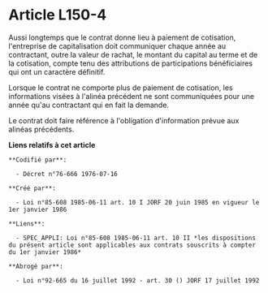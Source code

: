 # Article L150-4

Aussi longtemps que le contrat donne lieu à paiement de cotisation, l'entreprise de capitalisation doit communiquer chaque
année au contractant, outre la valeur de rachat, le montant du capital au terme et de la cotisation, compte tenu des
attributions de participations bénéficiaires qui ont un caractère définitif.

Lorsque le contrat ne comporte plus de paiement de cotisation, les informations visées à l'alinéa précédent ne sont
communiquées pour une année qu'au contractant qui en fait la demande.

Le contrat doit faire référence à l'obligation d'information prévue aux alinéas précédents.

**Liens relatifs à cet article**

	**Codifié par**:

	  - Décret n°76-666 1976-07-16

	**Créé par**:

	  - Loi n°85-608 1985-06-11 art. 10 I JORF 20 juin 1985 en vigueur le 1er janvier 1986

	**Liens**:

	  - SPEC_APPLI: Loi n°85-608 1985-06-11 art. 10 II *les dispositions du présent article sont applicables aux contrats souscrits à compter du 1er janvier 1986*

	**Abrogé par**:

	  - Loi n°92-665 du 16 juillet 1992 - art. 30 () JORF 17 juillet 1992
